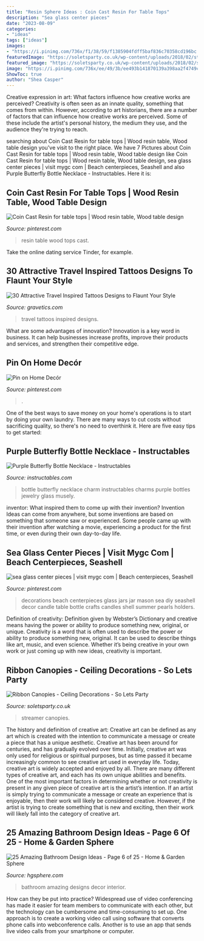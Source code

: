 ```yaml
---
title: "Resin Sphere Ideas : Coin Cast Resin For Table Tops"
description: "Sea glass center pieces"
date: "2023-08-09"
categories:
- "ideas"
tags: ["ideas"]
images:
- "https://i.pinimg.com/736x/f1/38/59/f1385904fdff5baf836c70358cd196bc.jpg"
featuredImage: "https://soletsparty.co.uk/wp-content/uploads/2018/02/streamer-party-decor-ceiling.png"
featured_image: "https://soletsparty.co.uk/wp-content/uploads/2018/02/streamer-party-decor-ceiling.png"
image: "https://i.pinimg.com/736x/ee/49/3b/ee493b141870139a398aa2f4749c9fac.jpg"
ShowToc: true
author: "Shea Casper"
---
```



Creative expression in art: What factors influence how creative works are perceived?
Creativity is often seen as an innate quality, something that comes from within. However, according to art historians, there are a number of factors that can influence how creative works are perceived. Some of these include the artist's personal history, the medium they use, and the audience they're trying to reach.

	

		
searching about Coin Cast Resin for table tops | Wood resin table, Wood table design you've visit to the right place. We have 7 Pictures about Coin Cast Resin for table tops | Wood resin table, Wood table design like Coin Cast Resin for table tops | Wood resin table, Wood table design, sea glass center pieces | visit mygc com | Beach centerpieces, Seashell and also Purple Butterfly Bottle Necklace - Instructables. Here it is:
		
    
## Coin Cast Resin For Table Tops | Wood Resin Table, Wood Table Design

<img loading=lazy src="https://i.pinimg.com/736x/ee/49/3b/ee493b141870139a398aa2f4749c9fac.jpg" onerror="this.onerror=null;this.src='https://tse4.mm.bing.net/th?id=OIP.1yTmrslE08TYMDMAwpweAgHaJ4&amp;pid=15.1';" alt="Coin Cast Resin for table tops | Wood resin table, Wood table design">

_Source: pinterest.com_

>resin table wood tops cast. 

	

Take the online dating service Tinder, for example.

    
## 30 Attractive Travel Inspired Tattoos Designs To Flaunt Your Style

<img loading=lazy src="http://www.gravetics.com/wp-content/uploads/2017/05/Travel-Inspired-Tattoos-traveltattoos.jpg" onerror="this.onerror=null;this.src='https://tse1.mm.bing.net/th?id=OIP.yTyGJTRYgikZIdKT6xT1YQHaHa&amp;pid=15.1';" alt="30 Attractive Travel Inspired Tattoos Designs to Flaunt Your Style">

_Source: gravetics.com_

>travel tattoos inspired designs. 

	

What are some advantages of innovation?
Innovation is a key word in business. It can help businesses increase profits, improve their products and services, and strengthen their competitive edge.

    
## Pin On Home Decór

<img loading=lazy src="https://i.pinimg.com/736x/f1/38/59/f1385904fdff5baf836c70358cd196bc.jpg" onerror="this.onerror=null;this.src='https://tse2.mm.bing.net/th?id=OIP.kwWs9PFKCEovUo_8PRaDuQAAAA&amp;pid=15.1';" alt="Pin on Home Decór">

_Source: pinterest.com_

>. 

	

One of the best ways to save money on your home's operations is to start by doing your own laundry. There are many ways to cut costs without sacrificing quality, so there's no need to overthink it. Here are five easy tips to get started:

    
## Purple Butterfly Bottle Necklace - Instructables

<img loading=lazy src="https://cdn.instructables.com/ORIG/F47/HA8F/HFD1JCR1/F47HA8FHFD1JCR1.jpg?width=2100" onerror="this.onerror=null;this.src='https://tse3.mm.bing.net/th?id=OIP.cBH-lxgyZa6jKEotDqD6XAHaKK&amp;pid=15.1';" alt="Purple Butterfly Bottle Necklace - Instructables">

_Source: instructables.com_

>bottle butterfly necklace charm instructables charms purple bottles jewelry glass musely. 

	

inventor: What inspired them to come up with their invention?
Invention Ideas can come from anywhere, but some inventions are based on something that someone saw or experienced. Some people came up with their invention after watching a movie, experiencing a product for the first time, or even during their own day-to-day life.

    
## Sea Glass Center Pieces | Visit Mygc Com | Beach Centerpieces, Seashell

<img loading=lazy src="https://i.pinimg.com/736x/08/64/5a/08645a33b6bd649d2caa0a95073e68ed--summer-centerpieces-glass-jars.jpg" onerror="this.onerror=null;this.src='https://tse4.mm.bing.net/th?id=OIP.L3mT_WRZHbmxO6nnKAPsvwDhEs&amp;pid=15.1';" alt="sea glass center pieces | visit mygc com | Beach centerpieces, Seashell">

_Source: pinterest.com_

>decorations beach centerpieces glass jars jar mason sea diy seashell decor candle table bottle crafts candles shell summer pearls holders. 

	

Definition of creativity: Definition given by Webster’s Dictionary and creative means having the power or ability to produce something new, original, or unique.
Creativity is a word that is often used to describe the power or ability to produce something new, original. It can be used to describe things like art, music, and even science. Whether it’s being creative in your own work or just coming up with new ideas, creativity is important.

    
## Ribbon Canopies - Ceiling Decorations - So Lets Party

<img loading=lazy src="https://soletsparty.co.uk/wp-content/uploads/2018/02/streamer-party-decor-ceiling.png" onerror="this.onerror=null;this.src='https://tse4.mm.bing.net/th?id=OIP.G3PlaDqJD0fxkdHgKfoLGAHaJ4&amp;pid=15.1';" alt="Ribbon Canopies - Ceiling Decorations - So Lets Party">

_Source: soletsparty.co.uk_

>streamer canopies. 

	

The history and definition of creative art: Creative art can be defined as any art which is created with the intention to communicate a message or create a piece that has a unique aesthetic.
Creative art has been around for centuries, and has gradually evolved over time. Initially, creative art was only used for religious or spiritual purposes, but as time passed it became increasingly common to see creative art used in everyday life. Today, creative art is widely accepted and enjoyed by all. There are many different types of creative art, and each has its own unique abilities and benefits.
One of the most important factors in determining whether or not creativity is present in any given piece of creative art is the artist’s intention. If an artist is simply trying to communicate a message or create an experience that is enjoyable, then their work will likely be considered creative. However, if the artist is trying to create something that is new and exciting, then their work will likely fall into the category of creative art.

    
## 25 Amazing Bathroom Design Ideas - Page 6 Of 25 - Home &amp; Garden Sphere

<img loading=lazy src="http://www.hgsphere.com/wp-content/uploads/2018/05/Bathroom-6.jpeg" onerror="this.onerror=null;this.src='https://tse1.mm.bing.net/th?id=OIP.jGwpOVVA2ELpt16vLfkkWwHaKu&amp;pid=15.1';" alt="25 Amazing Bathroom Design Ideas - Page 6 of 25 - Home &amp; Garden Sphere">

_Source: hgsphere.com_

>bathroom amazing designs decor interior. 

	

How can they be put into practice?
Widespread use of video conferencing has made it easier for team members to communicate with each other, but the technology can be cumbersome and time-consuming to set up. One approach is to create a working video call using software that converts phone calls into webconference calls. Another is to use an app that sends live video calls from your smartphone or computer.

